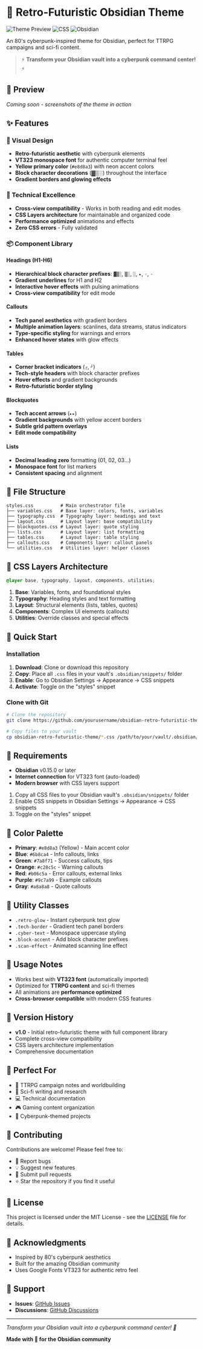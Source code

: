 # 🚀 Retro-Futuristic Obsidian Theme

![Theme Preview](https://img.shields.io/badge/Theme-Retro--Futuristic-yellow?style=for-the-badge)
![CSS](https://img.shields.io/badge/CSS-Layers-blue?style=for-the-badge)
![Obsidian](https://img.shields.io/badge/Obsidian-Compatible-purple?style=for-the-badge)

An 80's cyberpunk-inspired theme for Obsidian, perfect for TTRPG campaigns and sci-fi content.

> ⚡ **Transform your Obsidian vault into a cyberpunk command center!** ⚡

## 📸 Preview

*Coming soon - screenshots of the theme in action*

## ✨ Features

### 🎨 Visual Design
- **Retro-futuristic aesthetic** with cyberpunk elements
- **VT323 monospace font** for authentic computer terminal feel
- **Yellow primary color** (`#e8d8a3`) with neon accent colors
- **Block character decorations** (▓▒░) throughout the interface
- **Gradient borders and glowing effects**

### 🔧 Technical Excellence
- **Cross-view compatibility** - Works in both reading and edit modes
- **CSS Layers architecture** for maintainable and organized code
- **Performance optimized** animations and effects
- **Zero CSS errors** - Fully validated

### 📦 Component Library

#### Headings (H1-H6)
- **Hierarchical block character prefixes**: `▓▒░`, `▒░`, `░`, `▸`, `◦`, `·`
- **Gradient underlines** for H1 and H2
- **Interactive hover effects** with pulsing animations
- **Cross-view compatibility** for edit mode

#### Callouts
- **Tech panel aesthetics** with gradient borders
- **Multiple animation layers**: scanlines, data streams, status indicators
- **Type-specific styling** for warnings and errors
- **Enhanced hover states** with glow effects

#### Tables
- **Corner bracket indicators** (`┌`, `┘`)
- **Tech-style headers** with block character prefixes
- **Hover effects** and gradient backgrounds
- **Retro-futuristic border styling**

#### Blockquotes
- **Tech accent arrows** (`▸▸`)
- **Gradient backgrounds** with yellow accent borders
- **Subtle grid pattern overlays**
- **Edit mode compatibility**

#### Lists
- **Decimal leading zero** formatting (01, 02, 03...)
- **Monospace font** for list markers
- **Consistent spacing** and alignment

## 📁 File Structure

```
styles.css          # Main orchestrator file
├── variables.css   # Base layer: colors, fonts, variables
├── typography.css  # Typography layer: headings and text
├── layout.css      # Layout layer: base compatibility
├── blockquotes.css # Layout layer: quote styling
├── lists.css       # Layout layer: list formatting
├── tables.css      # Layout layer: table styling
├── callouts.css    # Components layer: callout panels
└── utilities.css   # Utilities layer: helper classes
```

## 🎯 CSS Layers Architecture

```css
@layer base, typography, layout, components, utilities;
```

1. **Base**: Variables, fonts, and foundational styles
2. **Typography**: Heading styles and text formatting
3. **Layout**: Structural elements (lists, tables, quotes)
4. **Components**: Complex UI elements (callouts)
5. **Utilities**: Override classes and special effects

## 🚀 Quick Start

### Installation
1. **Download**: Clone or download this repository
2. **Copy**: Place all `.css` files in your vault's `.obsidian/snippets/` folder
3. **Enable**: Go to Obsidian Settings → Appearance → CSS snippets
4. **Activate**: Toggle on the "styles" snippet

### Clone with Git
```bash
# Clone the repository
git clone https://github.com/yourusername/obsidian-retro-futuristic-theme.git

# Copy files to your vault
cp obsidian-retro-futuristic-theme/*.css /path/to/your/vault/.obsidian/snippets/
```

## 🔧 Requirements

- **Obsidian** v0.15.0 or later
- **Internet connection** for VT323 font (auto-loaded)
- **Modern browser** with CSS layers support

1. Copy all CSS files to your Obsidian vault's `.obsidian/snippets/` folder
2. Enable CSS snippets in Obsidian Settings → Appearance → CSS snippets
3. Toggle on the "styles" snippet

## 🎨 Color Palette

- **Primary**: `#e8d8a3` (Yellow) - Main accent color
- **Blue**: `#6b8ca4` - Info callouts, links
- **Green**: `#7a8f71` - Success callouts, tips
- **Orange**: `#c28c5c` - Warning callouts
- **Red**: `#b06c5a` - Error callouts, external links
- **Purple**: `#9c7a99` - Example callouts
- **Gray**: `#a8a8a8` - Quote callouts

## 🔧 Utility Classes

- `.retro-glow` - Instant cyberpunk text glow
- `.tech-border` - Gradient tech panel borders
- `.cyber-text` - Monospace uppercase styling
- `.block-accent` - Add block character prefixes
- `.scan-effect` - Animated scanning line effect

## 📝 Usage Notes

- Works best with **VT323 font** (automatically imported)
- Optimized for **TTRPG content** and sci-fi themes
- All animations are **performance optimized**
- **Cross-browser compatible** with modern CSS features

## 🔄 Version History

- **v1.0** - Initial retro-futuristic theme with full component library
- Complete cross-view compatibility
- CSS layers architecture implementation
- Comprehensive documentation

## 🎯 Perfect For

- 📖 TTRPG campaign notes and worldbuilding
- 🚀 Sci-fi writing and research
- 💻 Technical documentation
- 🎮 Gaming content organization
- 🌌 Cyberpunk-themed projects

## 🤝 Contributing

Contributions are welcome! Please feel free to:

- 🐛 Report bugs
- 💡 Suggest new features
- 🔧 Submit pull requests
- ⭐ Star the repository if you find it useful

## 📄 License

This project is licensed under the MIT License - see the [LICENSE](LICENSE) file for details.

## 🙏 Acknowledgments

- Inspired by 80's cyberpunk aesthetics
- Built for the amazing Obsidian community
- Uses Google Fonts VT323 for authentic retro feel

## 📧 Support

- **Issues**: [GitHub Issues](https://github.com/yourusername/obsidian-retro-futuristic-theme/issues)
- **Discussions**: [GitHub Discussions](https://github.com/yourusername/obsidian-retro-futuristic-theme/discussions)

---

*Transform your Obsidian vault into a cyberpunk command center! 🎯*

**Made with 💚 for the Obsidian community**
